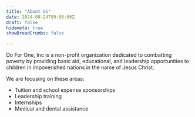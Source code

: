 ```yaml
---
title: "About Us"
date: 2024-08-24T00:00:00Z
draft: false
hidemeta: true
showBreadCrumbs: false

---
```

Do For One, Inc is a non-profit organization dedicated to combatting poverty by providing basic aid, educational, and leadership opportunities to children in impoverished nations in the name of Jesus Christ.

We are focusing on these areas:

* Tuition and school expense sponsorships
* Leadership training
* Internships
* Medical and dental assistance